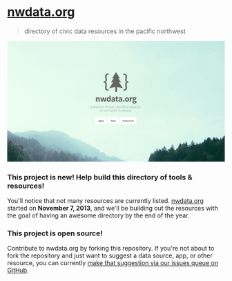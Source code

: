 # [nwdata.org](http://nwdata.org)
> directory of civic data resources in the pacific northwest

<a href="http://nwdata.org" target="_blank">![nwdata.org screenshot](img/nwdata-screenshot.png)</a>

### This project is new! Help build this directory of tools & resources!
You'll notice that not many resources are currently listed. [nwdata.org](http://nwdata.org) started on **November 7, 2013**, and we'll be building out the resources with the goal of having an awesome directory by the end of the year.

### This project is open source!
Contribute to nwdata.org by forking this repository. If you're not about to fork the repository and just want to suggest a data source, app, or other resource, you can currently [make that suggestion via our issues queue on GitHub](https://github.com/sethvincent/nwdata.org/issues).
